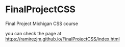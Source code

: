 # FinalProjectCSS
Final Project Michigan CSS course

you can check the page at https://ramirezjm.github.io/FinalProjectCSS/index.html
